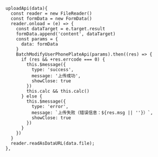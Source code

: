     uploadApi(data){
      const reader = new FileReader()
      const formData = new FormData()
      reader.onload = (e) => {
        const dataTarget = e.target.result
        formData.append('content', dataTarget)
        const params = {
          data: formData
        }
        BatchModifyUserPhonePlateApi(params).then((res) => {
          if (res && +res.errcode === 0) {
            this.$message({
              type: 'success',
              message: '上传成功',
              showClose: true
            })
            this.calc && this.calc()
          } else {
            this.$message({
              type: 'error',
              message: `上传失败（错误信息：${res.msg || ''}）`,
              showClose: true
            })
          }
        })
      }
      reader.readAsDataURL(data.file);
    },